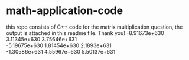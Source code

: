 # math-application-code
this repo consists of C++ code for the matrix multiplication question, the output is attached in this readme file. Thank you!
-8.91673e+630 3.11345e+630 3.75646e+631                                                                                                      
-5.19675e+630 1.81454e+630 2.1893e+631                                                                                                       
-1.30586e+631 4.55967e+630 5.50137e+631
